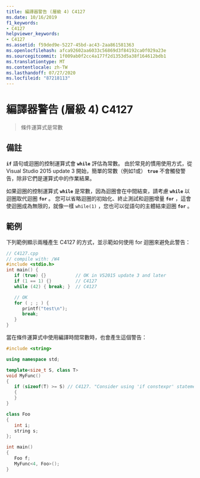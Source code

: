 ```yaml
---
title: 編譯器警告 (層級 4) C4127
ms.date: 10/16/2019
f1_keywords:
- C4127
helpviewer_keywords:
- C4127
ms.assetid: f59ded9e-5227-45bd-ac43-2aa861581363
ms.openlocfilehash: afca92602aa6033c56869d3f84192ca0f029a23e
ms.sourcegitcommit: 1f009ab0f2cc4a177f2d1353d5a38f164612bdb1
ms.translationtype: MT
ms.contentlocale: zh-TW
ms.lasthandoff: 07/27/2020
ms.locfileid: "87218113"
---
```

# <a name="compiler-warning-level-4-c4127"></a>編譯器警告 (層級 4) C4127

> 條件運算式是常數

## <a name="remarks"></a>備註

**`if`** 語句或迴圈的控制運算式會 **`while`** 評估為常數。 由於常見的慣用使用方式，從 Visual Studio 2015 update 3 開始，簡單的常數（例如1或） **`true`** 不會觸發警告，除非它們是運算式中的作業結果。

如果迴圈的控制運算式 **`while`** 是常數，因為迴圈會在中間結束，請考慮 **`while`** 以迴圈取代迴圈 **`for`** 。 您可以省略迴圈的初始化、終止測試和迴圈增量 **`for`** ，這會使迴圈成為無限的，就像一樣 `while(1)` ，您也可以從語句的主體結束迴圈 **`for`** 。

## <a name="example"></a>範例

下列範例顯示兩種產生 C4127 的方式，並示範如何使用 for 迴圈來避免此警告：

```cpp
// C4127.cpp
// compile with: /W4
#include <stdio.h>
int main() {
   if (true) {}           // OK in VS2015 update 3 and later
   if (1 == 1) {}         // C4127
   while (42) { break; }  // C4127

   // OK
   for ( ; ; ) {
      printf("test\n");
      break;
   }
}
```

當在條件運算式中使用編譯時間常數時，也會產生這個警告：

```cpp
#include <string>

using namespace std;

template<size_t S, class T>
void MyFunc()
{
   if (sizeof(T) >= S) // C4127. "Consider using 'if constexpr' statement instead"
   {
   }
}

class Foo
{
   int i;
   string s;
};

int main()
{
   Foo f;
   MyFunc<4, Foo>();
}
```

